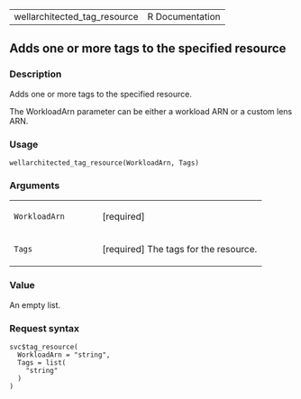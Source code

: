 <table style="width: 100%;">
<tbody>
<tr class="odd">
<td>wellarchitected_tag_resource</td>
<td style="text-align: right;">R Documentation</td>
</tr>
</tbody>
</table>

## Adds one or more tags to the specified resource

### Description

Adds one or more tags to the specified resource.

The WorkloadArn parameter can be either a workload ARN or a custom lens
ARN.

### Usage

    wellarchitected_tag_resource(WorkloadArn, Tags)

### Arguments

<table>
<colgroup>
<col style="width: 35%" />
<col style="width: 65%" />
</colgroup>
<tbody>
<tr class="odd">
<td><code
id="wellarchitected_tag_resource_:_WorkloadArn">WorkloadArn</code></td>
<td><p>[required]</p></td>
</tr>
<tr class="even">
<td><code id="wellarchitected_tag_resource_:_Tags">Tags</code></td>
<td><p>[required] The tags for the resource.</p></td>
</tr>
</tbody>
</table>

### Value

An empty list.

### Request syntax

    svc$tag_resource(
      WorkloadArn = "string",
      Tags = list(
        "string"
      )
    )
